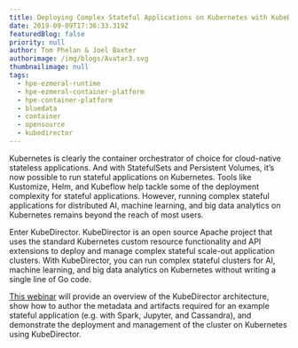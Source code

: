 ```yaml
---
title: Deploying Complex Stateful Applications on Kubernetes with KubeDirector
date: 2019-09-09T17:36:33.319Z
featuredBlog: false
priority: null
author: Tom Phelan & Joel Baxter
authorimage: /img/blogs/Avatar3.svg
thumbnailimage: null
tags:
  - hpe-ezmeral-runtime
  - hpe-ezmeral-container-platform
  - hpe-container-platform
  - bluedata
  - container
  - opensource
  - kubedirector
---
```

Kubernetes is clearly the container orchestrator of choice for cloud-native stateless applications. And with StatefulSets and Persistent Volumes, it’s now possible to run stateful applications on Kubernetes. Tools like Kustomize, Helm, and Kubeflow help tackle some of the deployment complexity for stateful applications. However, running complex stateful applications for distributed AI, machine learning, and big data analytics on Kubernetes remains beyond the reach of most users.

Enter KubeDirector. KubeDirector is an open source Apache project that uses the standard Kubernetes custom resource functionality and API extensions to deploy and manage complex stateful scale-out application clusters. With KubeDirector, you can run complex stateful clusters for AI, machine learning, and big data analytics on Kubernetes without writing a single line of Go code.

[This webinar](https://www.youtube.com/watch?v=X2kEk5wLe9g) will provide an overview of the KubeDirector architecture, show how to author the metadata and artifacts required for an example stateful application (e.g. with Spark, Jupyter, and Cassandra), and demonstrate the deployment and management of the cluster on Kubernetes using KubeDirector.